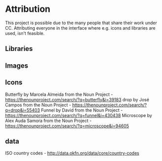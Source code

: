 # Attribution
This project is possible due to the many people that share their work under CC.
Attributing everyone in the interface where e.g. icons and libraries are used, isn't feasible. 

## Libraries

## Images

## Icons
Butterfly by Marcela Almeida  from the Noun Project - https://thenounproject.com/search/?q=butterfly&i=39183
drop by José Campos from the Noun Project - https://thenounproject.com/search/?q=drop&i=55403
Funnel by David from the Noun Project - https://thenounproject.com/search/?q=funnel&i=430438
Microscope by Alex Auda Samora from the Noun Project - https://thenounproject.com/search/?q=microscope&i=94605

## data
ISO country codes - http://data.okfn.org/data/core/country-codes